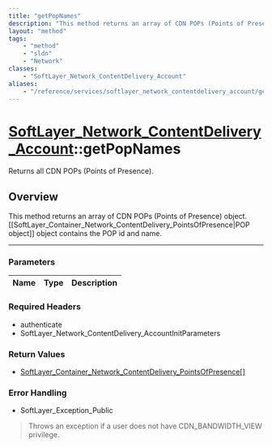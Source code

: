 ```yaml
---
title: "getPopNames"
description: "This method returns an array of CDN POPs (Points of Presence) object. [[SoftLayer_Container_Network_ContentDelivery_Poin... "
layout: "method"
tags:
    - "method"
    - "sldn"
    - "Network"
classes:
    - "SoftLayer_Network_ContentDelivery_Account"
aliases:
    - "/reference/services/softlayer_network_contentdelivery_account/getPopNames"
---
```

# [SoftLayer_Network_ContentDelivery_Account](/reference/services/SoftLayer_Network_ContentDelivery_Account)::getPopNames

Returns all CDN POPs (Points of Presence).


## Overview 
This method returns an array of CDN POPs (Points of Presence) object. [[SoftLayer_Container_Network_ContentDelivery_PointsOfPresence|POP object]] object contains the POP id and name. 

-----

### Parameters 
|Name | Type | Description |
| --- | --- | --- |


### Required Headers
* authenticate
* SoftLayer_Network_ContentDelivery_AccountInitParameters


### Return Values
* <a href='/reference/datatypes/SoftLayer_Container_Network_ContentDelivery_PointsOfPresence'>SoftLayer_Container_Network_ContentDelivery_PointsOfPresence[] </a>



### Error Handling

* SoftLayer_Exception_Public 

> Throws an exception if a user does not have CDN_BANDWIDTH_VIEW privilege. 



